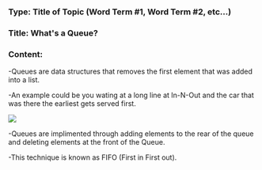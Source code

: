 ### Type: Title of Topic (Word Term #1, Word Term #2, etc...) ###

### Title: What's a Queue? ###

### Content:

-Queues are data structures that removes the first element that was added into a list.

-An example could be you wating at a long line at In-N-Out and the car that was there the earliest gets served first.

![](https://coyotechronicle.net/wp-content/uploads/2012/04/IMG_0018-150x112.jpg)

-Queues are implimented through adding elements to the rear of the queue and deleting elements at the front of the Queue.

-This technique is known as FIFO (First in First out).
